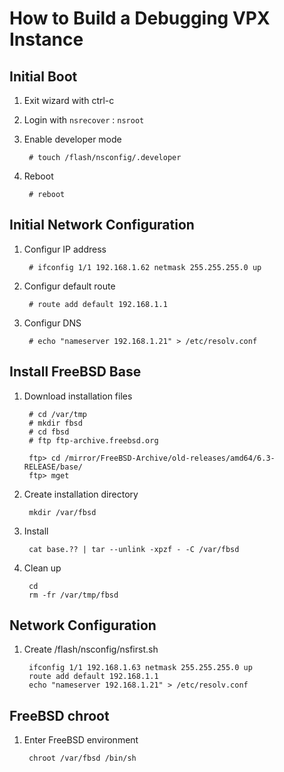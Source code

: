 # How to Build a Debugging VPX Instance

## Initial Boot
1. Exit wizard with ctrl-c

2. Login with `nsrecover` : `nsroot`

3. Enable developer mode

		# touch /flash/nsconfig/.developer

4. Reboot

		# reboot

## Initial Network Configuration

1. Configur IP address

		# ifconfig 1/1 192.168.1.62 netmask 255.255.255.0 up

2. Configur default route

		# route add default 192.168.1.1

3. Configur DNS

		# echo "nameserver 192.168.1.21" > /etc/resolv.conf

## Install FreeBSD Base

1. Download installation files

		# cd /var/tmp
		# mkdir fbsd
		# cd fbsd
		# ftp ftp-archive.freebsd.org

		ftp> cd /mirror/FreeBSD-Archive/old-releases/amd64/6.3-RELEASE/base/
		ftp> mget

1. Create installation directory

		mkdir /var/fbsd

2. Install

		cat base.?? | tar --unlink -xpzf - -C /var/fbsd

3. Clean up

		cd
		rm -fr /var/tmp/fbsd

## Network Configuration

1. Create /flash/nsconfig/nsfirst.sh

		ifconfig 1/1 192.168.1.63 netmask 255.255.255.0 up
		route add default 192.168.1.1
		echo "nameserver 192.168.1.21" > /etc/resolv.conf

## FreeBSD chroot

1. Enter FreeBSD environment

		chroot /var/fbsd /bin/sh
